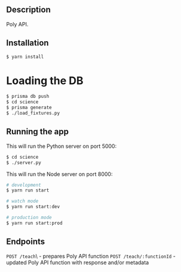 ## Description

Poly API.

## Installation

```bash
$ yarn install
```

# Loading the DB
```bash
$ prisma db push
$ cd science
$ prisma generate
$ ./load_fixtures.py
```

## Running the app
This will run the Python server on port 5000:

```bash
$ cd science
$ ./server.py
```

This will run the Node server on port 8000:

```bash
# development
$ yarn run start

# watch mode
$ yarn run start:dev

# production mode
$ yarn run start:prod
```

## Endpoints
`POST /teach`\ - prepares Poly API function
`POST /teach/:functionId` - updated Poly API function with response and/or metadata
